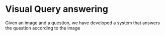 # Visual Query answering
Given an image and a question, we have developed a system that answers the question
according to the image
